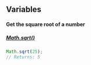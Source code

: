 ## Variables

#### Get the square root of a number
##### [Math.sqrt()](https://developer.mozilla.org/en-US/docs/Web/JavaScript/Reference/Global_Objects/Math/sqrt)
```js
Math.sqrt(25);
// Returns: 5
```


